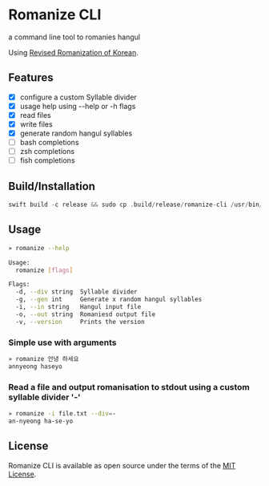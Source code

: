 # Romanize CLI

a command line tool to romanies hangul

Using [Revised Romanization of Korean](https://en.wikipedia.org/wiki/Revised_Romanization_of_Korean).

## Features

- [x] configure a custom Syllable divider
- [x] usage help using --help or -h flags
- [x] read files
- [x] write files
- [x] generate random hangul syllables
- [ ] bash completions
- [ ] zsh completions
- [ ] fish completions

## Build/Installation

``` swift
swift build -c release && sudo cp .build/release/romanize-cli /usr/bin/romanize
```

## Usage

```bash
» romanize --help

Usage:
  romanize [flags]

Flags:
  -d, --div string  Syllable divider
  -g, --gen int     Generate x random hangul syllables
  -i, --in string   Hangul input file
  -o, --out string  Romaniesd output file
  -v, --version     Prints the version
``` 

### Simple use with arguments

```bash
» romanize 안녕 하세요
annyeong haseyo
```

### Read a file and output romanisation to stdout using a custom syllable divider '-'

```bash
» romanize -i file.txt --div=-
an-nyeong ha-se-yo
```

## License

Romanize CLI is available as open source under the terms of the [MIT License](http://opensource.org/licenses/MIT).
